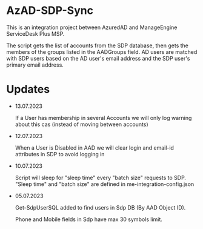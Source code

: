 # AzAD-SDP-Sync

This is an integration project between AzuredAD and ManageEngine ServiceDesk Plus MSP.

The script gets the list of accounts from the SDP database, then gets the members of the groups listed in the AADGroups field.
AD users are matched with SDP users based on the AD user's email address and the SDP user's primary email address.
# Updates
- 13.07.2023

  If a User has membership in several Accounts we will only log warning about this cas (instead of moving between accounts)
- 12.07.2023

  When a User is Disabled in AAD we will clear login and email-id attributes in SDP to avoid logging in
- 10.07.2023

  Script will sleep for "sleep time" every "batch size" requests to SDP. "Sleep time" and "batch size" are defined in me-integration-config.json

- 05.07.2023

  Get-SdpUserSQL added to find users in Sdp DB (By AAD Object ID).

  Phone and Mobile fields in Sdp have max 30 symbols limit.
  
